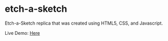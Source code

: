 # etch-a-sketch
Etch-a-Sketch replica that was created using HTML5, CSS, and Javascript.

Live Demo: [Here](https://dp-20.github.io/etch-a-sketch/)
